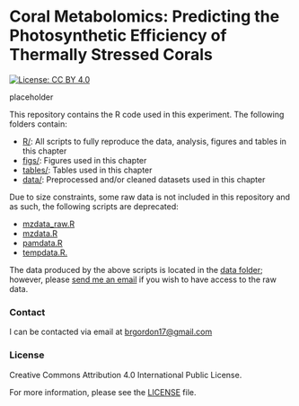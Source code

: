 
<!-- README.md is generated from README.Rmd. Please edit that file -->

# Coral Metabolomics: Predicting the Photosynthetic Efficiency of Thermally Stressed Corals

<!-- badges: start -->

[![License: CC
BY 4.0](https://img.shields.io/badge/License-CC%20BY%204.0-lightgrey.svg)](https://creativecommons.org/licenses/by/4.0/)
<!-- badges: end -->

<!-- image: start -->

placeholder <!-- image: end -->

This repository contains the R code used in this experiment. The
following folders contain:

  - [R/](R/): All scripts to fully reproduce the data, analysis, figures
    and tables in this chapter
  - [figs/](figs/): Figures used in this chapter
  - [tables/](tables/): Tables used in this chapter
  - [data/](data/): Preprocessed and/or cleaned datasets used in this
    chapter

Due to size constraints, some raw data is not included in this
repository and as such, the following scripts are deprecated:

  - [mzdata\_raw.R](R/mzdata_raw.R)
  - [mzdata.R](R/mzdata.R)
  - [pamdata.R](R/pamdata.R)
  - [tempdata.R.](R/tempdata.R)

The data produced by the above scripts is located in the [data
folder](data/); however, please [send me an email](brgordon17@gmail.com)
if you wish to have access to the raw data.

### Contact

I can be contacted via email at <brgordon17@gmail.com>

### License

Creative Commons Attribution 4.0 International Public License.

For more information, please see the [LICENSE](LICENSE) file.
